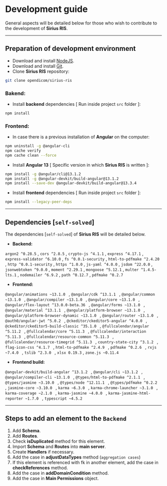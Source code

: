 # Development guide

General aspects will be detailed below for those who wish to contribute to the development of **Sirius RIS**.

---



## Preparation of development environment

* Download and install [NodeJS](https://nodejs.org/en).
* Download and install [Git](https://git-scm.com/).
* Clone **Sirius RIS** repository:

```bash
git clone opendicom/sirius-ris
```



### Bakend:

* Install **backend** dependencies [ Run inside project `src` folder ]:

```bash
npm install
```



### Frontend:

* In case there is a previous installation of **Angular** on the computer:

```bash
npm uninstall -g @angular-cli
npm cache verify
npm cache clean --force
```



* Install **Angular 13** [ Specific version in which **Sirius RIS** is written ]:

```bash
npm install -g @angular/cli@13.1.2
npm install -g @angular-devkit/build-angular@13.1.2
npm install --save-dev @angular-devkit/build-angular@13.3.4
```



* Install **frontend** dependencies [ Run inside project `src` folder ]:

```bash
npm install --legacy-peer-deps
```



---



## Dependencies [`self-solved`]

The dependencies [`self-solved`] of **Sirius RIS** will be detailed below.

* **Backend:**

`argon2 ^0.28.5` , `cors ^2.8.5` , `crypto-js ^4.1.1` , `express ^4.17.1` , `express-validator ^6.10.0` , `fs ^0.0.1-security` , `html-to-pdfmake ^2.4.20` , `http ^0.0.1-security` , `https ^1.0.0` , `js-yaml ^4.0.0` , `jsdom ^22.0.0` , `jsonwebtoken ^9.0.0` , `moment ^2.29.1` , `mongoose ^5.12.1` , `multer ^1.4.5-lts.1` , `nodemailer ^6.9.2` , `path ^0.12.7` , `pdfmake ^0.2.7`



* **Frontend:**

`@angular/animations ~13.1.0 ` , `@angular/cdk ^13.1.1 ` , `@angular/common ~13.1.0 ` , `@angular/compiler ~13.1.0 ` , `@angular/core ~13.1.0 ` , `@angular/flex-layout ^13.0.0-beta.36 ` , `@angular/forms ~13.1.0 ` , `@angular/material ^13.1.1 ` , `@angular/platform-browser ~13.1.0 ` , `@angular/platform-browser-dynamic ~13.1.0 ` , `@angular/router ~13.1.0 ` , `@auth0/angular-jwt ^5.0.2 ` , `@ckeditor/ckeditor5-angular ^4.0.0 ` , `@ckeditor/ckeditor5-build-classic ^35.1.0 ` , `@fullcalendar/angular ^5.11.2 ` , `@fullcalendar/core ^5.11.3 ` , `@fullcalendar/interaction ^5.11.3 ` , `@fullcalendar/resource-common ^5.11.3 ` , `@fullcalendar/resource-timegrid ^5.11.3 ` , `country-state-city ^3.1.2 ` , `flag-icon-css ^4.1.7 ` , `html-to-pdfmake ^2.4.9 ` , `pdfmake ^0.2.6 ` , `rxjs ~7.4.0 ` , `tslib ^2.3.0 ` , `xlsx 0.19.3` , `zone.js ~0.11.4`



* **Frontend build:**

`@angular-devkit/build-angular ^13.1.2 ` , `@angular/cli ~13.1.2 ` , `@angular/compiler-cli ~13.1.0 ` , `@types/html-to-pdfmake ^2.1.1 ` , `@types/jasmine ~3.10.0 ` , `@types/node ^12.11.1 ` , `@types/pdfmake ^0.2.2 ` , `jasmine-core ~3.10.0 ` , `karma ~6.3.0 ` , `karma-chrome-launcher ~3.1.0 ` , `karma-coverage ~2.1.0 ` , `karma-jasmine ~4.0.0 ` , `karma-jasmine-html-reporter ~1.7.0 ` , `typescript ~4.5.2`



---



## Steps to add an element to the `Backend`

1. Add **Schema**.
2. Add **Routes**.
3. Check **isDuplicated** method for this element.
4. Import **Schema** and **Routes** into **main server**.
5. Create **Handlers** if necessary.
6. Add the case in **adjustDataTypes** method (`aggregation cases`)
7. If this element is referenced with fk in another element, add the case in **checkReferences** method.
8. Add the case in **addDomainCondition** method.
9. Add the case in **Main Permissions** object.
